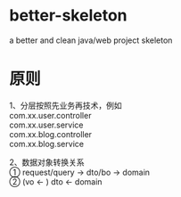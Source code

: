 # better-skeleton
a better and clean java/web project skeleton


# 原则
1、分层按照先业务再技术，例如  <br/>
com.xx.user.controller <br/>
com.xx.user.service <br/>
com.xx.blog.controller <br/>
com.xx.blog.service

2、数据对象转换关系 <br/>
① request/query → dto/bo → domain <br/>
② (vo ← ) dto ← domain 
